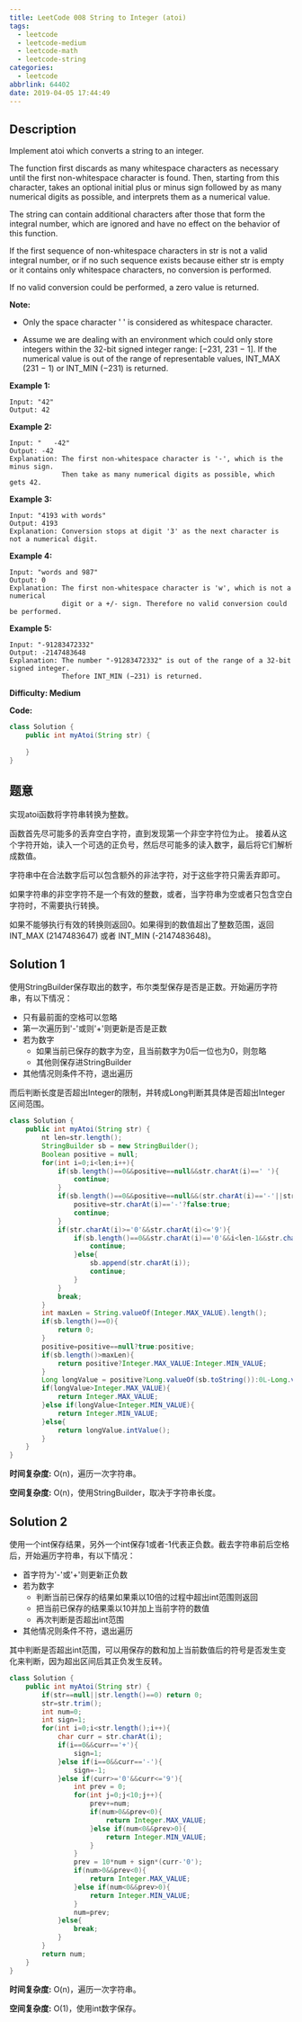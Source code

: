 ```yaml
---
title: LeetCode 008 String to Integer (atoi)
tags:
  - leetcode
  - leetcode-medium
  - leetcode-math
  - leetcode-string
categories:
  - leetcode
abbrlink: 64402
date: 2019-04-05 17:44:49
---
```


## Description

Implement atoi which converts a string to an integer.

The function first discards as many whitespace characters as necessary until the first non-whitespace character is found. Then, starting from this character, takes an optional initial plus or minus sign followed by as many numerical digits as possible, and interprets them as a numerical value.

The string can contain additional characters after those that form the integral number, which are ignored and have no effect on the behavior of this function.

If the first sequence of non-whitespace characters in str is not a valid integral number, or if no such sequence exists because either str is empty or it contains only whitespace characters, no conversion is performed.

If no valid conversion could be performed, a zero value is returned.

**Note:**

* Only the space character ' ' is considered as whitespace character.

* Assume we are dealing with an environment which could only store integers within the 32-bit signed integer range: [−231,  231 − 1]. If the numerical value is out of the range of representable values, INT_MAX (231 − 1) or INT_MIN (−231) is returned.

**Example 1:**

```
Input: "42"
Output: 42
```

**Example 2:**

```
Input: "   -42"
Output: -42
Explanation: The first non-whitespace character is '-', which is the minus sign.
             Then take as many numerical digits as possible, which gets 42.
```

**Example 3:**

```
Input: "4193 with words"
Output: 4193
Explanation: Conversion stops at digit '3' as the next character is not a numerical digit.
```

**Example 4:**

```
Input: "words and 987"
Output: 0
Explanation: The first non-whitespace character is 'w', which is not a numerical 
             digit or a +/- sign. Therefore no valid conversion could be performed.
```

**Example 5:**

```
Input: "-91283472332"
Output: -2147483648
Explanation: The number "-91283472332" is out of the range of a 32-bit signed integer.
             Thefore INT_MIN (−231) is returned.
```

**Difficulty: Medium**

**Code:**

```java
class Solution {
    public int myAtoi(String str) {
        
    }
}
```

<!-- more -->

## 题意

实现atoi函数将字符串转换为整数。

函数首先尽可能多的丢弃空白字符，直到发现第一个非空字符位为止。 接着从这个字符开始，读入一个可选的正负号，然后尽可能多的读入数字，最后将它们解析成数值。

字符串中在合法数字后可以包含额外的非法字符，对于这些字符只需丢弃即可。

如果字符串的非空字符不是一个有效的整数，或者，当字符串为空或者只包含空白字符时，不需要执行转换。

如果不能够执行有效的转换则返回0。如果得到的数值超出了整数范围，返回INT_MAX (2147483647) 或者 INT_MIN (-2147483648)。

## Solution 1

使用StringBuilder保存取出的数字，布尔类型保存是否是正数。开始遍历字符串，有以下情况：

* 只有最前面的空格可以忽略
* 第一次遍历到'-'或则'+'则更新是否是正数
* 若为数字
    * 如果当前已保存的数字为空，且当前数字为0后一位也为0，则忽略
    * 其他则保存进StringBuilder
* 其他情况则条件不符，退出遍历

而后判断长度是否超出Integer的限制，并转成Long判断其具体是否超出Integer区间范围。

```java
class Solution {
    public int myAtoi(String str) {
        nt len=str.length();
        StringBuilder sb = new StringBuilder();
        Boolean positive = null;
        for(int i=0;i<len;i++){
            if(sb.length()==0&&positive==null&&str.charAt(i)==' '){
                continue;
            }
            if(sb.length()==0&&positive==null&&(str.charAt(i)=='-'||str.charAt(i)=='+')){
                positive=str.charAt(i)=='-'?false:true;
                continue;
            }
            if(str.charAt(i)>='0'&&str.charAt(i)<='9'){
                if(sb.length()==0&&str.charAt(i)=='0'&&i<len-1&&str.charAt(i+1)=='0'){
                    continue;
                }else{
                    sb.append(str.charAt(i));
                    continue;
                }
            }
            break;
        }
        int maxLen = String.valueOf(Integer.MAX_VALUE).length();
        if(sb.length()==0){
            return 0;
        }
        positive=positive==null?true:positive;
        if(sb.length()>maxLen){
            return positive?Integer.MAX_VALUE:Integer.MIN_VALUE;
        }
        Long longValue = positive?Long.valueOf(sb.toString()):0L-Long.valueOf(sb.toString());
        if(longValue>Integer.MAX_VALUE){
            return Integer.MAX_VALUE;
        }else if(longValue<Integer.MIN_VALUE){
            return Integer.MIN_VALUE;
        }else{
            return longValue.intValue();
        }
    }
}
```

**时间复杂度:** O(n)，遍历一次字符串。

**空间复杂度:** O(n)，使用StringBuilder，取决于字符串长度。

## Solution 2

使用一个int保存结果，另外一个int保存1或者-1代表正负数。截去字符串前后空格后，开始遍历字符串，有以下情况：

* 首字符为'-'或'+'则更新正负数
* 若为数字
    * 判断当前已保存的结果如果乘以10倍的过程中超出int范围则返回
    * 把当前已保存的结果乘以10并加上当前字符的数值
    * 再次判断是否超出int范围
* 其他情况则条件不符，退出遍历

其中判断是否超出int范围，可以用保存的数和加上当前数值后的符号是否发生变化来判断，因为超出区间后其正负发生反转。

```java
class Solution {
    public int myAtoi(String str) {
        if(str==null||str.length()==0) return 0;
        str=str.trim();
        int num=0;
        int sign=1;
        for(int i=0;i<str.length();i++){
            char curr = str.charAt(i);
            if(i==0&&curr=='+'){
                sign=1;
            }else if(i==0&&curr=='-'){
                sign=-1;
            }else if(curr>='0'&&curr<='9'){
                int prev = 0;
                for(int j=0;j<10;j++){
                    prev+=num;
                    if(num>0&&prev<0){
                        return Integer.MAX_VALUE;
                    }else if(num<0&&prev>0){
                        return Integer.MIN_VALUE;
                    }
                }
                prev = 10*num + sign*(curr-'0');
                if(num>0&&prev<0){
                    return Integer.MAX_VALUE;
                }else if(num<0&&prev>0){
                    return Integer.MIN_VALUE;
                }
                num=prev;
            }else{
                break;
            }
        }
        return num;
    }
}
```

**时间复杂度:** O(n)，遍历一次字符串。

**空间复杂度:** O(1)，使用int数字保存。